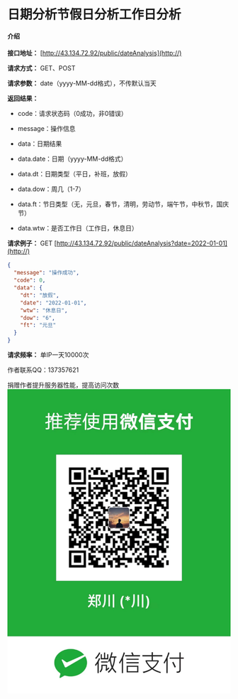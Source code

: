 # 日期分析节假日分析工作日分析

#### 介绍

 **接口地址：** 
[http://43.134.72.92/public/dateAnalysis](http://)

 **请求方式：** GET、POST

 **请求参数：** date（yyyy-MM-dd格式），不传默认当天

 **返回结果：** 
- code：请求状态码（0成功，非0错误）
- message：操作信息
- data：日期结果

- data.date：日期（yyyy-MM-dd格式）
- data.dt：日期类型（平日，补班，放假）
- data.dow：周几（1-7）
- data.ft：节日类型（无，元旦，春节，清明，劳动节，端午节，中秋节，国庆节）
- data.wtw：是否工作日（工作日，休息日）

 **请求例子：** 
GET [http://43.134.72.92/public/dateAnalysis?date=2022-01-01](http://)
```json
{
  "message": "操作成功",
  "code": 0,
  "data": {
    "dt": "放假",
    "date": "2022-01-01",
    "wtw": "休息日",
    "dow": "6",
    "ft": "元旦"
  }
}
```
 **请求频率：** 单IP一天10000次

作者联系QQ：137357621

捐赠作者提升服务器性能，提高访问次数
![输入图片说明](WechatIMG201.jpeg)
